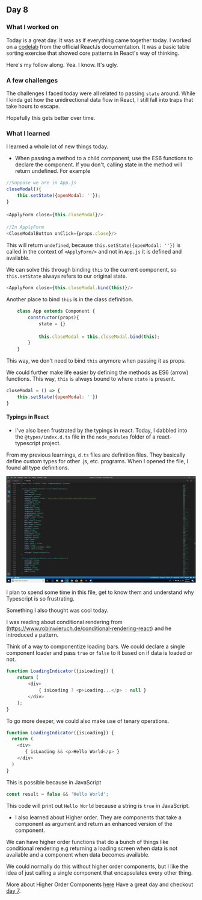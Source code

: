 ## Day 8

### What I worked on
Today is a great day. It was as if everything came together today. 
I worked on a [codelab](https://reactjs.org/docs/thinking-in-react.html) from the official ReactJs documentation. It was a basic table sorting exercise that showed core patterns in React's way of thinking. 

Here's my follow along. Yea. I know. It's ugly.

### A few challenges
The challenges I faced today were all related to passing    `state` around. While I kinda get how the unidirectional data flow in React, I still fall into traps that take hours to escape. 

Hopefully this gets better over time.

### What I learned
I learned a whole lot of new things today.

- When passing a method to a child component, use the ES6 functions to declare the component. If you don't, calling state in the method will return undefined. For example

```js
//Suppose we are in App.js
closeModal(){
    this.setState({openModal: ''});
}

<ApplyForm close={this.closeModal}/>

//In ApplyForm 
<CloseModalButton onClick={props.close}/>
```

This will return `undefined`, because `this.setState({openModal: ''})` is called in the context of `<ApplyForm/>` and not in `App.js` it is defined and available.

We can solve this through binding `this` to the current component, so `this.setState` always refers to our original state. 

```js
<ApplyForm close={this.closeModal.bind(this)}/>
```

Another place to bind `this` is in the class definition.

```js
    class App extends Component {
        constructor(props){
            state = {}

            this.closeModal = this.closeModal.bind(this);
        }
    }
```

This way, we don't need to bind `this` anymore when passing it as props. 

We could further make life easier by defining the methods as ES6 (arrow) functions. This way, `this` is always bound to where `state` is present.

```js
closeModal = () => {
    this.setState({openModal: ''})
}
```
#### Typings in React
- I've also been frustrated by the typings in react. Today, I dabbled into the `@types/index.d.ts` file in the `node_modules` folder of a react-typescript project.

From my previous learnings, `d.ts` files are definition files. They basically define custom types for other .js, etc. programs. When I opened the file, I found all type definitions. 

![index.d.ts](./images/index.d.ts.png)

I plan to spend some time in this file, get to know them and understand why Typescript is so frustrating. 

Something I also thought was cool today. 

I was reading about conditional rendering from (https://www.robinwieruch.de/conditional-rendering-react) and he introduced a pattern.

Think of a way to componentize loading bars. We could declare a single component loader and pass `true` or `false` to it based on if data is loaded or not. 

```js
function LoadingIndicator({isLoading}) {
    return (
        <div>
            { isLoading ? <p>Loading...</p> : null }
        </div>
    );
}
```

To go more deeper, we could also make use of tenary operations. 

```js
function LoadingIndicator({isLoading}) {
  return (
    <div>
       { isLoading && <p>Hello World</p> }
    </div>
  )
}
```

This is possible because in JavaScript 

```js
const result = false && 'Hello World';
```

This code will print out `Hello World` because a string is `true` in JavaScript.

- I also learned about Higher order. They are components that take a component as argument and return an enhanced version of the component. 

We can have higher order functions that do a bunch of things like conditional rendering e.g returning a loading screen when data is not available and a component when data becomes available.

We could normally do this without higher order components, but I like the idea of just calling a single component that encapsulates every other thing. 

More about Higher Order Components [here](https://www.robinwieruch.de/gentle-introduction-higher-order-components)
Have a great day and checkout [day 7](https://github.com/vickOnRails/100-days-of-react/tree/master/week1#day-7). 